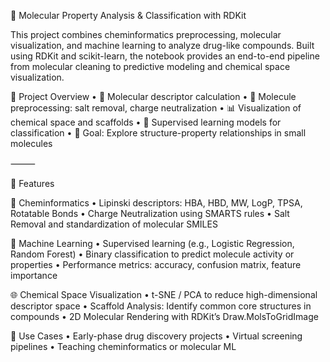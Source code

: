 🧪 Molecular Property Analysis & Classification with RDKit

This project combines cheminformatics preprocessing, molecular visualization, and machine learning to analyze drug-like compounds. Built using RDKit and scikit-learn, the notebook provides an end-to-end pipeline from molecular cleaning to predictive modeling and chemical space visualization.

📘 Project Overview
	•	🧬 Molecular descriptor calculation
	•	🧼 Molecule preprocessing: salt removal, charge neutralization
	•	📊 Visualization of chemical space and scaffolds
	•	🤖 Supervised learning models for classification
	•	🎯 Goal: Explore structure-property relationships in small molecules

⸻

🚀 Features

🧪 Cheminformatics
	•	Lipinski descriptors: HBA, HBD, MW, LogP, TPSA, Rotatable Bonds
	•	Charge Neutralization using SMARTS rules
	•	Salt Removal and standardization of molecular SMILES

🧠 Machine Learning
	•	Supervised learning (e.g., Logistic Regression, Random Forest)
	•	Binary classification to predict molecule activity or properties
	•	Performance metrics: accuracy, confusion matrix, feature importance

🌐 Chemical Space Visualization
	•	t-SNE / PCA to reduce high-dimensional descriptor space
	•	Scaffold Analysis: Identify common core structures in compounds
	•	2D Molecular Rendering with RDKit’s Draw.MolsToGridImage

🔬 Use Cases
	•	Early-phase drug discovery projects
	•	Virtual screening pipelines
	•	Teaching cheminformatics or molecular ML
